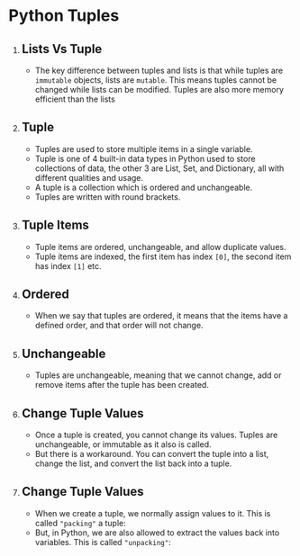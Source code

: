 # Python Tuples
<!DOCTYPE html>
<html>
<body>
    <ol>
        <li>
            <h2>Lists Vs Tuple</h2>
            <ul>
                <li>The key difference between tuples and lists is that while tuples are <code>immutable</code> objects, lists are <code>mutable</code>. This means tuples cannot be changed while lists can be modified. Tuples are also more memory efficient than the lists</li>
            </ul>
        </li>
        <li>
            <h2>Tuple</h2>
            <ul>
                <li>Tuples are used to store multiple items in a single variable.</li>
                <li>Tuple is one of 4 built-in data types in Python used to store collections of data, the other 3 are List, Set, and Dictionary, all with different qualities and usage.</li>
                <li>A tuple is a collection which is ordered and unchangeable.</li>
                <li>Tuples are written with round brackets.</li>
            </ul>
        </li>
        <li>
            <h2>Tuple Items</h2>
            <ul>
                <li>Tuple items are ordered, unchangeable, and allow duplicate values.</li>
                <li>Tuple items are indexed, the first item has index <code>[0]</code>, the second item has index <code>[1]</code> etc.</li>
            </ul>
        </li>
        <li>
            <h2>Ordered</h2>
            <ul>
                <li>When we say that tuples are ordered, it means that the items have a defined order, and that order will not change.</li>
            </ul>
        </li>
        <li>
            <h2>Unchangeable</h2>
            <ul>
                <li>Tuples are unchangeable, meaning that we cannot change, add or remove items after the tuple has been created.</li>
            </ul>
        </li>
        <li>
            <h2>Change Tuple Values</h2>
            <ul>
                <li>Once a tuple is created, you cannot change its values. Tuples are unchangeable, or immutable as it also is called.</li>
                <li>But there is a workaround. You can convert the tuple into a list, change the list, and convert the list back into a tuple.</li>
            </ul>
        </li>
        <li>
            <h2>Change Tuple Values</h2>
            <ul>
                <li>When we create a tuple, we normally assign values to it. This is called <code>"packing"</code> a tuple:</li>
                <li>But, in Python, we are also allowed to extract the values back into variables. This is called <code>"unpacking"</code>:</li>
            </ul>
        </li>
    </ol>
</body>
</html>
